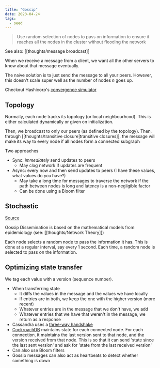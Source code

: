 ```yaml
---
title: "Gossip"
date: 2023-04-24
tags:
  - seed
---
```


> Use random selection of nodes to pass on information to ensure it reaches all the nodes in the cluster without flooding the network

See also: [[thoughts/message broadcast]]

When we receive a message from a client, we want all the other servers to know about that message eventually.

The naive solution is to just send the message to all your peers. However, this doesn't scale super well as the number of nodes $n$ goes up.

Checkout Hashicorp's [convergence simulator](https://www.serf.io/docs/internals/simulator.html)

## Topology

Normally, each node tracks its topology (or local neighbourhood). This is either calculated dynamically or given on initialization.

Then, we broadcast to only our peers (as defined by the topology). Then, through [[thoughts/transitive closure|transitive closures]], the message will make its way to every node if all nodes form a connected subgraph

Two approaches

- Sync: _immediately_ send updates to peers
  - May clog network if updates are frequent
- Async: every now and then send updates to peers (I have these values, what values do you have?)
  - May take a long time for messages to traverse the network if the path between nodes is long and latency is a non-negligible factor
  - Can be done using a Bloom filter

## Stochastic

[Source](https://martinfowler.com/articles/patterns-of-distributed-systems/gossip-dissemination.html)

Gossip Dissemination is based on the mathematical models from epidemiology (see: [[thoughts/Network Theory]])

Each node selects a random node to pass the information it has. This is done at a regular interval, say every 1 second. Each time, a random node is selected to pass on the information.

## Optimizing state transfer

We tag each value with a version (sequence number).

- When transferring state
  - It diffs the values in the message and the values we have locally
  - If entries are in both, we keep the one with the higher version (more recent)
  - Whatever entries are in the message that we don't have, we add
  - Whatever entries that we have that weren't in the message, we return as a response
- Cassandra uses a [three-way handshake](https://cassandra.apache.org/_/index.html)
- [CockroachDB](https://www.cockroachlabs.com/docs/stable/) maintains state for each connected node. For each connection, it maintains the last version sent to that node, and the version received from that node. This is so that it can send 'state since the last sent version' and ask for 'state from the last received version'
- Can also use Bloom filters
- Gossip messages can also act as heartbeats to detect whether something is down
